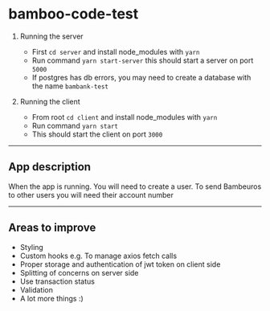 # bamboo-code-test

1. Running the server
    - First `cd server` and install node_modules with `yarn`
    - Run command `yarn start-server` this should start a server on port `5000`
    - If postgres has db errors, you may need to create a database with the name `bambank-test`


2. Running the client
    - From root `cd client` and install node_modules with `yarn`
    - Run command `yarn start`
    - This should start the client on port `3000`


    
___
App description
-
When the app is running. You will need to create a user. To send Bambeuros to other users you will need their account number


___

Areas to improve
-
- Styling
- Custom hooks e.g. To manage axios fetch calls 
- Proper storage and authentication of jwt token on client side
- Splitting of concerns on server side
- Use transaction status
- Validation
- A lot more things :)
